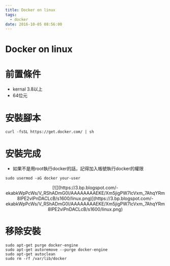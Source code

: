 ```yaml
---
title: Docker on linux
tags:
  - docker
date: 2016-10-05 08:56:00
---
```


# Docker on linux

# 前置條件
* kernal 3.8以上
* 64位元

# 安裝腳本

```
curl -fsSL https://get.docker.com/ | sh
```

# 安裝完成

* 如果不是用root執行docker的話，記得加入帳號執行docker的權限
```
sudo usermod -aG docker your-user
```

<div class="separator" style="clear: both; text-align: center;"></div><div class="separator" style="clear: both; text-align: center;">[![](https://3.bp.blogspot.com/-ekabkWpPcWs/V_RShADmG0I/AAAAAAAAEKE/Xm5jigPW7lcVxm_7AhqYRm8IPE2vlPnDACLcB/s1600/linux.png)](https://3.bp.blogspot.com/-ekabkWpPcWs/V_RShADmG0I/AAAAAAAAEKE/Xm5jigPW7lcVxm_7AhqYRm8IPE2vlPnDACLcB/s1600/linux.png)</div>

# 移除安裝
```
sudo apt-get purge docker-engine
sudo apt-get autoremove --purge docker-engine
sudo apt-get autoclean
sudo rm -rf /var/lib/docker
```
